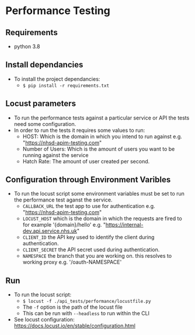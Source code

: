 # Performance Testing

## Requirements
* python 3.8

## Install dependancies

* To install the project dependancies:  
    * ```$ pip install -r requirements.txt ```

## Locust parameters

* To run the performance tests against a particular service or API the tests need some configuration.
* In order to run the tests it requires some values to run:
    * HOST: Which is the domain in which you intend to run against e.g. "https://nhsd-apim-testing.com"
    * Number of Users: Which is the amount of users you want to be running against the service
    * Hatch Rate: The amount of user created per second.

## Configuration through Environment Varibles

* To run the locust script some environment variables must be set to run the performance test aganst the service.
    * ``` CALLBACK_URL ``` the test app to use for authentication e.g. "https://nhsd-apim-testing.com"
    * ``` LOCUST_HOST ``` which is the domain in which the requests are fired to for example '{domain}/hello' e.g. "https://internal-dev.api.service.nhs.uk"
    * ``` CLIENT_ID ``` the API key used to identify the client during authentication.
    * ``` CLIENT_SECRET ``` the API secret used during authentication.
    * ``` NAMESPACE ``` the branch that you are working on. this resolves to working proxy e.g. '/oauth-NAMESPACE'

## Run

* To run the locust script:
    * ```$ locust -f ./api_tests/performance/locustfile.py```
    * The ``` -f ``` option is the path of the locust file 
    * This can be run with ```--headless``` to run within the CLI
* See locust configuration: https://docs.locust.io/en/stable/configuration.html
